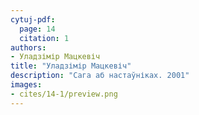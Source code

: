 ```yaml
---
cytuj-pdf:
  page: 14
  citation: 1
authors:
- Уладзімір Мацкевіч
title: "Уладзімір Мацкевіч"
description: "Сага аб настаўніках. 2001"
images:
- cites/14-1/preview.png
---
```

